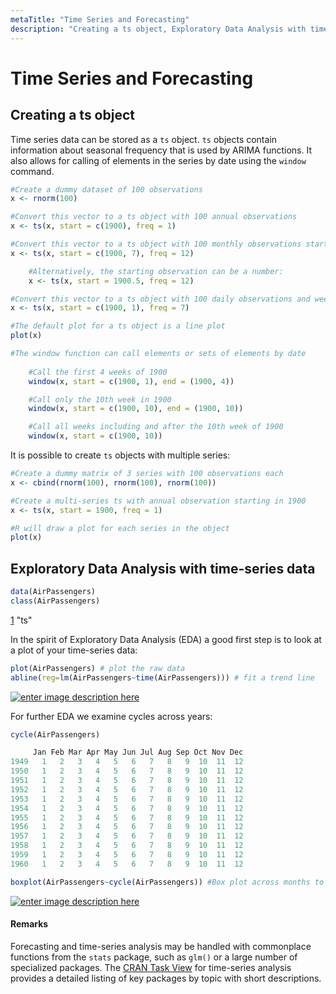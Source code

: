 ```yaml
---
metaTitle: "Time Series and Forecasting"
description: "Creating a ts object, Exploratory Data Analysis with time-series data"
---
```


# Time Series and Forecasting



## Creating a ts object


Time series data can be stored as a `ts` object. `ts` objects contain information about seasonal frequency that is used by ARIMA functions. It also allows for calling of elements in the series by date using the `window` command.

```r
#Create a dummy dataset of 100 observations
x <- rnorm(100)

#Convert this vector to a ts object with 100 annual observations
x <- ts(x, start = c(1900), freq = 1)

#Convert this vector to a ts object with 100 monthly observations starting in July
x <- ts(x, start = c(1900, 7), freq = 12)

    #Alternatively, the starting observation can be a number:
    x <- ts(x, start = 1900.5, freq = 12)

#Convert this vector to a ts object with 100 daily observations and weekly frequency starting in the first week of 1900
x <- ts(x, start = c(1900, 1), freq = 7)

#The default plot for a ts object is a line plot    
plot(x)

#The window function can call elements or sets of elements by date
    
    #Call the first 4 weeks of 1900
    window(x, start = c(1900, 1), end = (1900, 4))

    #Call only the 10th week in 1900
    window(x, start = c(1900, 10), end = (1900, 10))

    #Call all weeks including and after the 10th week of 1900
    window(x, start = c(1900, 10)) 

```

It is possible to create `ts` objects with multiple series:

```r
#Create a dummy matrix of 3 series with 100 observations each
x <- cbind(rnorm(100), rnorm(100), rnorm(100))

#Create a multi-series ts with annual observation starting in 1900
x <- ts(x, start = 1900, freq = 1)

#R will draw a plot for each series in the object
plot(x)

```



## Exploratory Data Analysis with time-series data


```r
data(AirPassengers)
class(AirPassengers)

```

> 
[1](http://i.stack.imgur.com/LnYZb.png) "ts"


In the spirit of Exploratory Data Analysis (EDA) a good first step is to look at a plot of your time-series data:

```r
plot(AirPassengers) # plot the raw data
abline(reg=lm(AirPassengers~time(AirPassengers))) # fit a trend line

```

[<img src="http://i.stack.imgur.com/LnYZb.png" alt="enter image description here" />](http://i.stack.imgur.com/LnYZb.png)

For further EDA we examine cycles across years:

```r
cycle(AirPassengers)

```

> 

```r
     Jan Feb Mar Apr May Jun Jul Aug Sep Oct Nov Dec
1949   1   2   3   4   5   6   7   8   9  10  11  12
1950   1   2   3   4   5   6   7   8   9  10  11  12
1951   1   2   3   4   5   6   7   8   9  10  11  12
1952   1   2   3   4   5   6   7   8   9  10  11  12
1953   1   2   3   4   5   6   7   8   9  10  11  12
1954   1   2   3   4   5   6   7   8   9  10  11  12
1955   1   2   3   4   5   6   7   8   9  10  11  12
1956   1   2   3   4   5   6   7   8   9  10  11  12
1957   1   2   3   4   5   6   7   8   9  10  11  12
1958   1   2   3   4   5   6   7   8   9  10  11  12
1959   1   2   3   4   5   6   7   8   9  10  11  12
1960   1   2   3   4   5   6   7   8   9  10  11  12

```




```r
boxplot(AirPassengers~cycle(AirPassengers)) #Box plot across months to explore seasonal effects

```

[<img src="http://i.stack.imgur.com/5ZvRj.png" alt="enter image description here" />](http://i.stack.imgur.com/5ZvRj.png)



#### Remarks


Forecasting and time-series analysis may be handled with commonplace functions from the `stats` package, such as `glm()` or a large number of specialized packages. The [CRAN Task View](https://cran.r-project.org/web/views/TimeSeries.html) for time-series analysis provides a detailed listing of key packages by topic with short descriptions.

